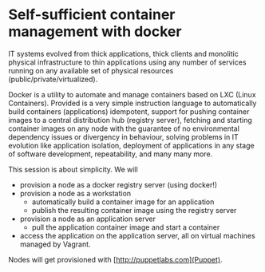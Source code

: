 # Self-sufficient container management with docker

IT systems evolved from thick applications, thick clients and monolitic
physical infrastructure to thin applications using any number of
services running on any available set of physical resources
(public/private/virtualized).

Docker is a utility to automate and manage containers based on LXC
(Linux Containers). Provided is a very simple instruction language to
automatically build containers (applications) idempotent, support for
pushing container images to a central distribution hub (registry
server), fetching and starting container images on any node with the
guarantee of no environmental dependency issues or divergency in
behaviour, solving problems in IT evolution like application isolation,
deployment of applications in any stage of software development,
repeatability, and many many more.

This session is about simplicity. We will
- provision a node as a docker registry server (using docker!)
- provision a node as a workstation
  - automatically build a container image for an application
  - publish the resulting container image using the registry server
- provision a node as an application server
  - pull the application container image and start a container
- access the application on the application server,
all on virtual machines managed by Vagrant.

Nodes will get provisioned with [http://puppetlabs.com](Puppet).


<!-- vim: set nofen ts=4 sw=4: -->
